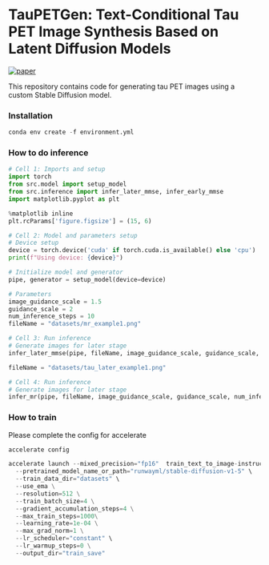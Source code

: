 
# TauPETGen: Text-Conditional Tau PET Image Synthesis Based on Latent Diffusion Models

[![paper](https://img.shields.io/badge/arXiv-Paper-<COLOR>.svg)](https://arxiv.org/abs/2306.11984)

This repository contains code for generating tau PET images using a custom Stable Diffusion model.


### Installation


```python
conda env create -f environment.yml
```

### How to do inference

```python
# Cell 1: Imports and setup
import torch
from src.model import setup_model
from src.inference import infer_later_mmse, infer_early_mmse
import matplotlib.pyplot as plt

%matplotlib inline
plt.rcParams['figure.figsize'] = (15, 6)

# Cell 2: Model and parameters setup
# Device setup
device = torch.device('cuda' if torch.cuda.is_available() else 'cpu')
print(f"Using device: {device}")

# Initialize model and generator
pipe, generator = setup_model(device=device)

# Parameters
image_guidance_scale = 1.5
guidance_scale = 2
num_inference_steps = 10
fileName = "datasets/mr_example1.png"

# Cell 3: Run inference
# Generate images for later stage
infer_later_mmse(pipe, fileName, image_guidance_scale, guidance_scale, num_inference_steps, generator)

fileName = "datasets/tau_later_example1.png"

# Cell 4: Run inference
# Generate images for later stage
infer_mr(pipe, fileName, image_guidance_scale, guidance_scale, num_inference_steps, generator)

```


### How to train
Please complete the config for accelerate
```python
accelerate config
```

```python
accelerate launch --mixed_precision="fp16"  train_text_to_image-instruct.py \
  --pretrained_model_name_or_path="runwayml/stable-diffusion-v1-5" \
  --train_data_dir="datasets" \
  --use_ema \
  --resolution=512 \
  --train_batch_size=4 \
  --gradient_accumulation_steps=4 \
  --max_train_steps=1000\
  --learning_rate=1e-04 \
  --max_grad_norm=1 \
  --lr_scheduler="constant" \
  --lr_warmup_steps=0 \
  --output_dir="train_save"
```
